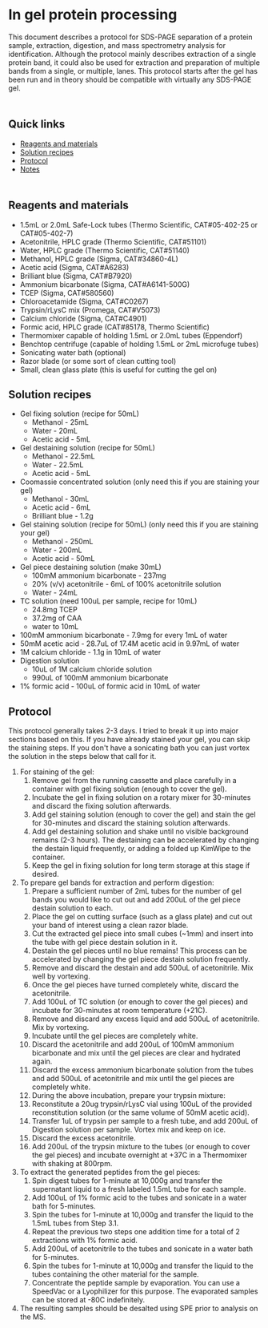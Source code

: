 # In gel protein processing <!-- omit in toc -->

This document describes a protocol for SDS-PAGE separation of a protein sample, extraction, digestion, and mass spectrometry analysis for identification. Although the protocol mainly describes extraction of a single protein band, it could also be used for extraction and preparation of multiple bands from a single, or multiple, lanes. This protocol starts after the gel has been run and in theory should be compatible with virtually any SDS-PAGE gel.

<hr style="height:6pt; visibility:hidden;" />

## Quick links <!-- omit in toc -->

- [Reagents and materials](#reagents-and-materials)
- [Solution recipes](#solution-recipes)
- [Protocol](#protocol)
- [Notes](#notes)

<hr style="height:6pt; visibility:hidden;" />

<span id="reagents-and-materials"></span>

## Reagents and materials

- 1.5mL or 2.0mL Safe-Lock tubes (Thermo Scientific, CAT#05-402-25 or CAT#05-402-7)
- Acetonitrile, HPLC grade (Thermo Scientific, CAT#51101)
- Water, HPLC grade (Thermo Scientific, CAT#51140)
- Methanol, HPLC grade (Sigma, CAT#34860-4L)
- Acetic acid (Sigma, CAT#A6283)
- Brilliant blue (Sigma, CAT#B7920)
- Ammonium bicarbonate (Sigma, CAT#A6141-500G)
- TCEP (Sigma, CAT#580560)
- Chloroacetamide (Sigma, CAT#C0267)
- Trypsin/rLysC mix (Promega, CAT#V5073)
- Calcium chloride (Sigma, CAT#C4901)
- Formic acid, HPLC grade (CAT#85178, Thermo Scientific)
- Thermomixer capable of holding 1.5mL or 2.0mL tubes (Eppendorf)
- Benchtop centrifuge (capable of holding 1.5mL or 2mL microfuge tubes)
- Sonicating water bath (optional)
- Razor blade (or some sort of clean cutting tool)
- Small, clean glass plate (this is useful for cutting the gel on)

<span id="solution-recipes"></span>

## Solution recipes

- Gel fixing solution (recipe for 50mL)
  - Methanol - 25mL
  - Water - 20mL
  - Acetic acid - 5mL
- Gel destaining solution (recipe for 50mL)
  - Methanol - 22.5mL
  - Water - 22.5mL
  - Acetic acid - 5mL
- Coomassie concentrated solution (only need this if you are staining your gel)
  - Methanol - 30mL
  - Acetic acid - 6mL
  - Brilliant blue - 1.2g
- Gel staining solution (recipe for 50mL) (only need this if you are staining your gel)
  - Methanol - 250mL
  - Water - 200mL
  - Acetic acid - 50mL
- Gel piece destaining solution (make 30mL)
  - 100mM ammonium bicarbonate - 237mg
  - 20% (v/v) acetonitrile - 6mL of 100% acetonitrile solution
  - Water - 24mL
- TC solution (need 100uL per sample, recipe for 10mL)
  - 24.8mg TCEP
  - 37.2mg of CAA
  - water to 10mL
- 100mM ammonium bicarbonate - 7.9mg for every 1mL of water
- 50mM acetic acid - 28.7uL of 17.4M acetic acid in 9.97mL of water
- 1M calcium chloride - 1.1g in 10mL of water
- Digestion solution
  - 10uL of 1M calcium chloride solution
  - 990uL of 100mM ammonium bicarbonate
- 1% formic acid - 100uL of formic acid in 10mL of water

<span id="protocol"></span>

## Protocol

This protocol generally takes 2-3 days. I tried to break it up into major sections based on this. If you have already stained your gel, you can skip the staining steps. If you don't have a sonicating bath you can just vortex the solution in the steps below that call for it.

1. For staining of the gel:
   1. Remove gel from the running cassette and place carefully in a container with gel fixing solution (enough to cover the gel).
   2. Incubate the gel in fixing solution on a rotary mixer for 30-minutes and discard the fixing solution afterwards.
   3. Add gel staining solution (enough to cover the gel) and stain the gel for 30-minutes and discard the staining solution afterwards.
   4. Add gel destaining solution and shake until no visible background remains (2-3 hours). The destaining can be accelerated by changing the destain liquid frequently, or adding a folded up KimWipe to the container.
   5. Keep the gel in fixing solution for long term storage at this stage if desired.
2. To prepare gel bands for extraction and perform digestion:
   1. Prepare a sufficient number of 2mL tubes for the number of gel bands you would like to cut out and add 200uL of the gel piece destain solution to each.
   2. Place the gel on cutting surface (such as a glass plate) and cut out your band of interest using a clean razor blade.
   3. Cut the extracted gel piece into small cubes (~1mm) and insert into the tube with gel piece destain solution in it.
   4. Destain the gel pieces until no blue remains! This process can be accelerated by changing the gel piece destain solution frequently.
   5. Remove and discard the destain and add 500uL of acetonitrile. Mix well by vortexing.
   6. Once the gel pieces have turned completely white, discard the acetonitrile.
   7. Add 100uL of TC solution (or enough to cover the gel pieces) and incubate for 30-minutes at room temperature (+21C).
   8. Remove and discard any excess liquid and add 500uL of acetonitrile. Mix by vortexing.
   9. Incubate until the gel pieces are completely white.
   10. Discard the acetonitrile and add 200uL of 100mM ammonium bicarbonate and mix until the gel pieces are clear and hydrated again.
   11. Discard the excess ammonium bicarbonate solution from the tubes and add 500uL of acetonitrile and mix until the gel pieces are completely white.
   12. During the above incubation, prepare your trypsin mixture:
      1. Reconstitute a 20ug trypsin/rLysC vial using 100uL of the provided reconstitution solution (or the same volume of 50mM acetic acid).
      2. Transfer 1uL of trypsin per sample to a fresh tube, and add 200uL of Digestion solution per sample. Vortex mix and keep on ice.
   13. Discard the excess acetonitrile.
   14. Add 200uL of the trypsin mixture to the tubes (or enough to cover the gel pieces) and incubate overnight at +37C in a Thermomixer with shaking at 800rpm.
3. To extract the generated peptides from the gel pieces:
   1. Spin digest tubes for 1-minute at 10,000g and transfer the supernatant liquid to a fresh labeled 1.5mL tube for each sample.
   2. Add 100uL of 1% formic acid to the tubes and sonicate in a water bath for 5-minutes.
   3. Spin the tubes for 1-minute at 10,000g and transfer the liquid to the 1.5mL tubes from Step 3.1.
   4. Repeat the previous two steps one addition time for a total of 2 extractions with 1% formic acid.
   5. Add 200uL of acetonitrile to the tubes and sonicate in a water bath for 5-minutes.
   6. Spin the tubes for 1-minute at 10,000g and transfer the liquid to the tubes containing the other material for the sample.
   7. Concentrate the peptide sample by evaporation. You can use a SpeedVac or a Lyophilizer for this purpose. The evaporated samples can be stored at -80C indefinitely.
4. The resulting samples should be desalted using SPE prior to analysis on the MS.